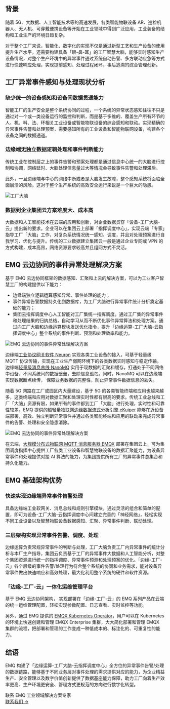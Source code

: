 ## 背景

随着 5G、大数据、人工智能技术等的高速发展，各类智能物联设备 AR、巡检机器人、无人机、可穿戴便携设备等开始在工业领域中得到广泛应用，工业装备的结构和工业生产的环境日趋复杂。

对于整个工厂来说，智能化、数字化的实现不仅是通过新型工艺和生产设备的使用提升生产水平，还需要构建具备「眼-鼻-耳」的工厂智慧大脑，能够实时感知生产设备情况，对整个生产环境中的异常事件通过系统自动告警、多方联动应急等方式进行快速响应处理，实现提前感知、处理过程闭环、事后追溯的综合管理创新。

## 工厂异常事件感知与处理现状分析

### 缺少统一的设备感知和设备间数据贯通能力    

智能工厂的生产安全是整个系统协同的过程，一个系统的异常状态感知往往不只是通过对一个或一类设备运行的监控和判断，而是基于多维的、覆盖生产所有环节的人、机、料、法、环相关工业设备或智能物联设备的综合感知和联动。实现精确的异常事件告警和处理预案，需要感知所有的工业设备和智能物联网设备，构建各个设备之间的数据通道。

### 边缘端无独立数据逻辑处理和事件判断能力

传统工业在控制层之上的事件告警和预案处理都是通过信息中心统一的大脑进行控制和协调，网络延时、大脑处理信息量过大等情况会导致事件告警和处理滞后。

此外，一旦边缘端与中心的网络中断或者是大脑发生故障，整个感知系统将面临全面崩溃的风险。这对于整个生产系统的高效安全运行来说是一个巨大的隐患。

![工厂大脑](https://assets.emqx.com/images/d808b7b16c33672a4cff5b46c91c1d7e.png)

### 数据到企业集团云方案难度大、成本高

大数据和人工智能技术在云端的应用和创新，对企业数据贯穿「设备-工厂大脑-云」提出新的要求。企业可以在集团云上部署「指挥调度中心」，实现云端「专家」指导工厂「大脑」工作，对复杂系统情况统一感知、调度，并且对处理预案进行自我学习、优化与提升。传统的工业数据建立集团云一般是通过企业专网或 VPN 的方式构建，成本高昂，网络资源要求较高并且组网方式不灵活。


## EMQ 云边协同的事件异常处理解决方案

基于 EMQ 云边协同框架的数据感知、汇聚和上云的解决方案，可以为工业客户智慧工厂的构建提供以下能力：

- 边缘端独立逻辑运算感知异常、事件处理的能力；
- 事件异常告警数据持久化到数据库，为工厂大脑进行异常事件统计分析奠定基础的能力；
- 集团云指挥调度中心人工智能对工厂集统一指挥调度。通过工厂集的异常事件和处理结果的归纳总结，自动学习从而不断优化事件异常算法和处理方案。通过向工厂大脑和边缘运算模块发送优化指令，提升「边缘运算-工厂大脑-云指挥调度中心」整个系统的事件判断、预测和处理效率和能力。

![EMQ 云边协同的事件异常处理解决方案](https://assets.emqx.com/images/8cbc1d92657d41ef567c11d95beaff02.png)

边缘端[工业协议网关软件 Neuron](https://www.emqx.com/zh/products/neuronex) 实现各类工业设备的接入，可基于轻量级 MQTT 协议传输，实现在工业生产弱网环境下的各类数据实时感知与稳定传输。边缘端[轻量级消息总线 NanoMQ](https://www.emqx.com/zh/products/nanomq) 实用于现数据的汇聚和缓存，打通处于不同网络中设备、不同系统间的数据壁垒，去除信息孤岛。同时，NanoMQ 可以在边缘端实现数据断点续传， 保障业务数据的完整性，防止异常事件数据信息的丢失。

随着 5G 网路在工厂或园区内大量建设，基于 5G 的各类智能终端和应用也越来越多，这类终端和应用对数据汇聚和处理实时性都有很高的要求。传统工业总线和工厂「大脑」资源有限，如果所有的事件都到工厂「大脑」进行处理，实时性和可靠性较差。EMQ 提供的超轻量[物联网边缘数据流式分析引擎 eKuiper](https://ekuiper.org/zh) 能够在近设备端部署，高效、独立判断异常事件并通过各类智能终端和应用的联动来完成异常事件的告警、处理和安全隐患消除。

![EMQ 云边协同的事件异常处理解决方案](https://assets.emqx.com/images/531c5a4965873efcb5135c84d617a8ba.png)

在云端，[大规模分布式物联网 MQTT 消息服务器 EMQX](https://www.emqx.com/zh/products/emqx) 部署在集团云上，可为集团调度指挥中心提供工厂各类工业设备和智慧物联设备的数据汇聚能力，为设备异常事件和处理提供对接 AI 算法的能力，为集团提供所有工厂的异常事件总集合和持久化能力。


## EMQ 基础架构优势

### 快速实现边缘端异常事件告警处理

具备边缘端工业软网关、消息总线和规则引擎模块，通过灵活的组合和简单的配置，即可为设备-工厂大脑-云指挥调度中心间建立完善的「神经网络」，轻松实现不同工业设备以及智慧物联设备数据感知、汇聚、异常事件判断、联动处理。

### 三层架构实现异常事件告警、调度、处理

边缘运算负责常规异常事件的判断与处理，工厂大脑负责工厂内异常事件的统计分析与本厂生产指导，集团云负责基于工厂的异常事件大数据和人工智能分析，对整个集团资源进行统一的指挥调度、异常事件预测和处理预案的优化。「边缘-工厂-云」各个层级的事件告警/处理行为符合整个系统的协同和业务需求，能对设备异常事件做出快速响应和高效处理，最大化利用整个系统的硬件和软件资源。

### 「边缘-工厂-云」一体化运维管理平台

基于 EMQ 云边协同架构， 实现部署在「边缘-工厂-云」的 EMQ 系列产品在云端的统一运维管理配置，轻松实现参数配置、日志查看、实时监控等功能。

另外，通过 EMQ 提供的 [EMQX Kubernetes Operator](https://www.emqx.com/zh/emqx-kubernetes-operator)，用户可以在 Kubernetes 的环境上快速创建和管理 EMQX Enterprise 集群，大大简化部署和管理 EMQX 集群的流程，把部署和管理的工作变成一种低成本的、标注化的、可重复性的能力。

## 结语

EMQ 构建了「边缘运算-工厂大脑-云指挥调度中心」全方位的异常事件告警/处理的数据链路，能够基于不同业务层对事件处理的需求提供对应的能力，为企业精益生产、安全管理以及数字价值创新提供了数据基座能力保障，助力工厂向着生产效率更高、生产环境更安全、管理方式更规范的方向进行数字化转型。





<section class="promotion">
    <div>
        联系 EMQ 工业领域解决方案专家
    </div>
    <a href="https://www.emqx.com/zh/contact?product=solutions" class="button is-gradient px-5">联系我们 →</a>
</section>

